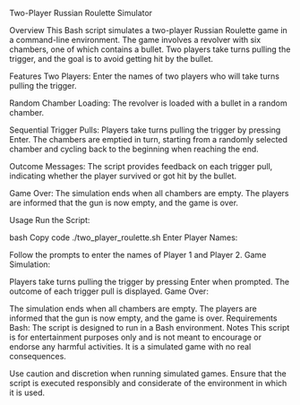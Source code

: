 Two-Player Russian Roulette Simulator

Overview
This Bash script simulates a two-player Russian Roulette game in a command-line environment. The game involves a revolver with six chambers, one of which contains a bullet. Two players take turns pulling the trigger, and the goal is to avoid getting hit by the bullet.

Features
Two Players: Enter the names of two players who will take turns pulling the trigger.

Random Chamber Loading: The revolver is loaded with a bullet in a random chamber.

Sequential Trigger Pulls: Players take turns pulling the trigger by pressing Enter. The chambers are emptied in turn, starting from a randomly selected chamber and cycling back to the beginning when reaching the end.

Outcome Messages: The script provides feedback on each trigger pull, indicating whether the player survived or got hit by the bullet.

Game Over: The simulation ends when all chambers are empty. The players are informed that the gun is now empty, and the game is over.

Usage
Run the Script:

bash
Copy code
./two_player_roulette.sh
Enter Player Names:

Follow the prompts to enter the names of Player 1 and Player 2.
Game Simulation:

Players take turns pulling the trigger by pressing Enter when prompted.
The outcome of each trigger pull is displayed.
Game Over:

The simulation ends when all chambers are empty.
The players are informed that the gun is now empty, and the game is over.
Requirements
Bash: The script is designed to run in a Bash environment.
Notes
This script is for entertainment purposes only and is not meant to encourage or endorse any harmful activities. It is a simulated game with no real consequences.

Use caution and discretion when running simulated games. Ensure that the script is executed responsibly and considerate of the environment in which it is used.

